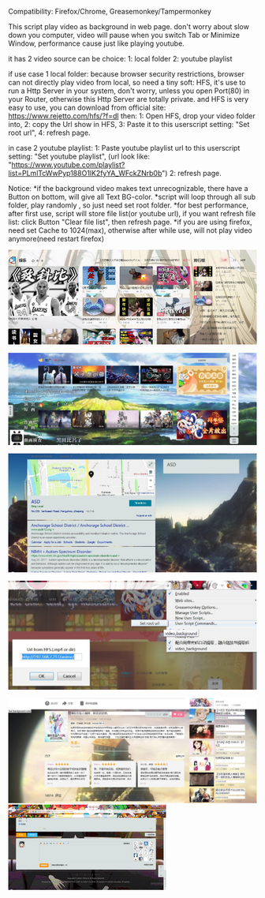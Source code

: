 Compatibility:
Firefox/Chrome,
Greasemonkey/Tampermonkey

This script play video as background in web page.
don't worry about slow down you computer, video will pause when you switch Tab or Minimize Window,
performance cause just like playing youtube.



it has 2 video source can be choice:
1: local folder
2: youtube playlist

if use case 1 local folder:
because browser security restrictions, browser can not directly play video from local, 
so need a tiny soft: HFS, it's use to run a Http Server in your system,
don't worry, unless you open Port(80) in your Router, otherwise this Http Server are totally private.
and HFS is very easy to use, you can download from official site: https://www.rejetto.com/hfs/?f=dl
then:
1: Open HFS, drop your video folder into,
2: copy the Url show in HFS, 
3: Paste it to this userscript setting: "Set root url", 
4: refresh page.



in case 2 youtube playlist:
1: Paste youtube playlist url to this userscript setting: "Set youtube playlist", 
(url look like: "https://www.youtube.com/playlist?list=PLmlTcWwPyp188O1lK2fyYA_WFckZNrb0b")
2: refresh page.



Notice:
*if the background video makes text unrecognizable, there have a Button on bottom, will give all Text BG-color.
*script will loop through all sub folder, play randomly , so just need set root folder.
*for best performance, after first use, script will store file list(or youtube url),
if you want refresh file list: click Button "Clear file list", then refresh page.
*if you are using firefox, need set Cache to 1024(max), otherwise after while use, will not play video anymore(need restart firefox)

![01](https://github.com/zhuzemin/video_background/raw/master/Screenshot-2020-2-1.jpg)

![02](https://github.com/zhuzemin/video_background/raw/master/Screenshot-2020-2-1(2).jpg)

![03](https://github.com/zhuzemin/video_background/raw/master/2020-02-01_060303.jpg)

![04](https://github.com/zhuzemin/video_background/raw/master/2020-02-01_062904.jpg)

![05](https://github.com/zhuzemin/video_background/raw/master/Screenshot-2020-2-2.jpg)
![05](https://github.com/zhuzemin/video_background/raw/master/ezgif.com-video-to-gif.gif)
